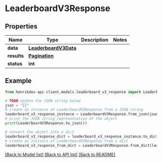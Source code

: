 # LeaderboardV3Response


## Properties

Name | Type | Description | Notes
------------ | ------------- | ------------- | -------------
**data** | [**LeaderboardV3Data**](LeaderboardV3Data.md) |  | 
**results** | [**Pagination**](Pagination.md) |  | 
**status** | **int** |  | 

## Example

```python
from henrikdev-api-client.models.leaderboard_v3_response import LeaderboardV3Response

# TODO update the JSON string below
json = "{}"
# create an instance of LeaderboardV3Response from a JSON string
leaderboard_v3_response_instance = LeaderboardV3Response.from_json(json)
# print the JSON string representation of the object
print(LeaderboardV3Response.to_json())

# convert the object into a dict
leaderboard_v3_response_dict = leaderboard_v3_response_instance.to_dict()
# create an instance of LeaderboardV3Response from a dict
leaderboard_v3_response_from_dict = LeaderboardV3Response.from_dict(leaderboard_v3_response_dict)
```
[[Back to Model list]](../README.md#documentation-for-models) [[Back to API list]](../README.md#documentation-for-api-endpoints) [[Back to README]](../README.md)


